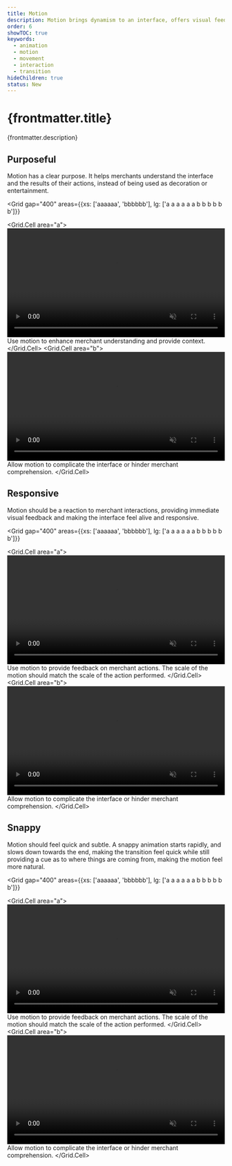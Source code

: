 ```yaml
---
title: Motion
description: Motion brings dynamism to an interface, offers visual feedback and aids merchants understanding the outcomes of their actions.
order: 6
showTOC: true
keywords:
  - animation
  - motion
  - movement
  - interaction
  - transition
hideChildren: true
status: New
---
```


# {frontmatter.title}

<Lede>{frontmatter.description}</Lede>

<Subnav />

## Purposeful

Motion has a clear purpose. It helps merchants understand the interface and the results of their actions, instead of being used as decoration or entertainment.

<Grid
  gap="400"
  areas={{xs: ['aaaaaa', 'bbbbbb'], lg: ['a a a a a a b b b b b b']}}
>
  <Grid.Cell area="a">
    <Do>
      <video width="100%" height="auto" controls autoPlay muted loop>
        <source
          src="/images/design/motion/overview/01-purposeful-do.mp4"
          type="video/mp4"
        />
        Transition between two menu items, featuring a quick subtle transition that
        animates elements that were already in view.
      </video>
      Use motion to enhance merchant understanding and provide context.
    </Do>
  </Grid.Cell>
  <Grid.Cell area="b">
    <Dont>
      <video width="100%" height="auto" controls autoPlay muted loop>
        <source
          src="/images/design/motion/overview/01-purposeful-dont.mp4"
          type="video/mp4"
        />
        Transition between two menu items, featuring a elaborate transition that
        animates all elements that change on the page.
      </video>
      Allow motion to complicate the interface or hinder merchant comprehension.
    </Dont>
  </Grid.Cell>
</Grid>

## Responsive

Motion should be a reaction to merchant interactions, providing immediate visual feedback and making the interface feel alive and responsive.

<Grid
  gap="400"
  areas={{xs: ['aaaaaa', 'bbbbbb'], lg: ['a a a a a a b b b b b b']}}
>
  <Grid.Cell area="a">
    <Do>
      <video width="100%" height="auto" controls autoPlay muted loop>
        <source
          src="/images/design/motion/overview/02-responsive-do.mp4"
          type="video/mp4"
        />
        An animation of a tick mark that mimics how one draws it on a page.
      </video>
      Use motion to provide feedback on merchant actions. The scale of the motion
      should match the scale of the action performed.
    </Do>
  </Grid.Cell>
  <Grid.Cell area="b">
    <Dont>
      <video width="100%" height="auto" controls autoPlay muted loop>
        <source
          src="/images/design/motion/overview/02-responsive-dont.mp4"
          type="video/mp4"
        />
        An elaborate animation of the tick mark that fills in the container and rotates
        the tick mark.
      </video>
      Allow motion to complicate the interface or hinder merchant comprehension.
    </Dont>
  </Grid.Cell>
</Grid>

## Snappy

Motion should feel quick and subtle.
A snappy animation starts rapidly, and slows down towards the end, making the transition feel quick while still providing a cue as to where things are coming from, making the motion feel more natural.

<Grid
  gap="400"
  areas={{xs: ['aaaaaa', 'bbbbbb'], lg: ['a a a a a a b b b b b b']}}
>
  <Grid.Cell area="a">
    <Do>
      <video width="100%" height="auto" controls autoPlay muted loop>
        <source
          src="/images/design/motion/overview/03-snappy-do.mp4"
          type="video/mp4"
        />
        An animation of a tick mark that mimics how one draws it on a page.
      </video>
      Use motion to provide feedback on merchant actions. The scale of the motion
      should match the scale of the action performed.
    </Do>
  </Grid.Cell>
  <Grid.Cell area="b">
    <Dont>
      <video width="100%" height="auto" controls autoPlay muted loop>
        <source
          src="/images/design/motion/overview/03-snappy-dont.mp4"
          type="video/mp4"
        />
        An elaborate animation of the tick mark that fills in the container and rotates
        the tick mark.
      </video>
      Allow motion to complicate the interface or hinder merchant comprehension.
    </Dont>
  </Grid.Cell>
</Grid>
